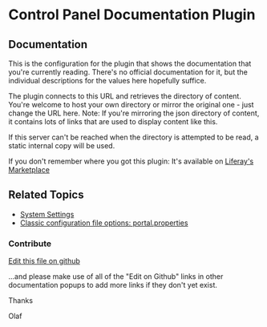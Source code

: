 # Control Panel Documentation Plugin

## Documentation

This is the configuration for the plugin that shows the documentation that you're currently reading. There's no official documentation for it, but the individual descriptions for the values here hopefully suffice.

The plugin connects to this URL and retrieves the directory of content. You're welcome to host your own directory or mirror the original one - just change the URL here. Note: If you're mirroring the json directory of content, it contains lots of links that are used to display content like this.

If this server can't be reached when the directory is attempted to be read, a static internal copy will be used.

If you don't remember where you got this plugin: It's available on [Liferay's Marketplace](https://web.liferay.com/marketplace/-/mp/application/170064253)

## Related Topics

* [System Settings](https://learn.liferay.com/dxp/7.x/en/system-administration/system-settings/system-settings.html)
* [Classic configuration file options: portal.properties](https://docs.liferay.com/portal/7.3-latest/propertiesdoc/portal.properties.html)

### Contribute

[Edit this file on github](https://github.com/olafk/controlpanel-documentation-docs/blob/master/md/73en/com_liferay_configuration_admin_web_portlet_SystemSettingsPortlet/de.olafkock.liferay.documentation.controlpanel.CPDocConfiguration.md)

...and please make use of all of the "Edit on Github" links in other documentation popups to add more links if they don't yet exist.

Thanks

Olaf